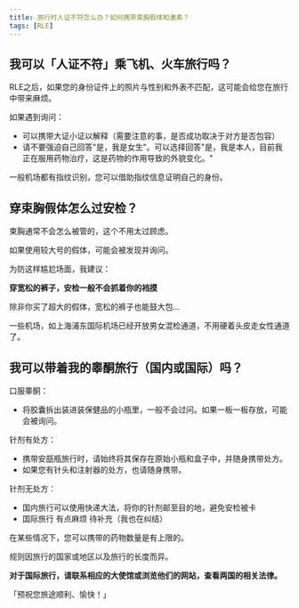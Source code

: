 ```yaml
---
title: 旅行时人证不符怎么办？如何携带束胸假体和激素？
tags: [RLE]
---
```


## 我可以「人证不符」乘飞机、火车旅行吗？

RLE之后，如果您的身份证件上的照片与性别和外表不匹配，这可能会给您在旅行中带来麻烦。

如果遇到询问：

- 可以携带大证小证以解释（需要注意的事，是否成功取决于对方是否包容）
- 请不要强迫自己回答"是，我是女生"。可以选择回答"是，我是本人，目前我正在服用药物治疗，这是药物的作用导致的外貌变化。"

一般机场都有指纹识别，您可以借助指纹信息证明自己的身份。

## 穿束胸假体怎么过安检？

束胸通常不会怎么被管的，这个不用太过顾虑。

如果使用较大号的假体，可能会被发现并询问。

为防这样尴尬场面，我建议：

**穿宽松的裤子，安检一般不会抓着你的裆摸**

除非你买了超大的假体，宽松的裤子也能鼓大包...

一些机场，如上海浦东国际机场已经开放男女混检通道，不用硬着头皮走女性通道了。

## 我可以带着我的睾酮旅行（国内或国际）吗？

口服睾酮：

- 将胶囊拆出装进装保健品的小瓶里，一般不会过问。如果一板一板存放，可能会被询问。

针剂有处方：

- 携带安瓿瓶旅行时，请始终将其保存在原始小瓶和盒子中，并随身携带处方。
- 如果您有针头和注射器的处方，也请随身携带。

针剂无处方：

- 国内旅行可以使用快递大法，将你的针剂邮至目的地，避免安检被卡
- 国际旅行 有点麻烦 待补充（我也在纠结）

在某些情况下，您可以携带的药物数量是有上限的。

规则因旅行的国家或地区以及旅行的长度而异。

**对于国际旅行，请联系相应的大使馆或浏览他们的网站，查看两国的相关法律。**

「预祝您旅途顺利、愉快！」
